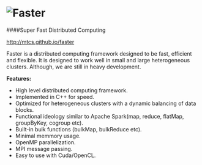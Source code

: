 ![Faster](https://github.com/mtcs/faster/wiki/img/Logo.png)
======
####Super Fast Distributed Computing

http://mtcs.github.io/faster

Faster is a distributed computing framework designed to be fast, efficient and flexible. It is designed to work well in small and large heterogeneous clusters. Although, we are still in heavy development.


__Features:__

* High level distributed computing framework.
* Implemented in C++ for speed. 
* Optimized for heterogeneous clusters with a dynamic balancing of data blocks.
* Functional ideology similar to Apache Spark(map, reduce, flatMap, groupByKey, cogroup etc).
* Built-in bulk functions (bulkMap, bulkReduce etc).
* Minimal memmory usage.
* OpenMP parallelization.
* MPI message passing.
* Easy to use with Cuda/OpenCL.





